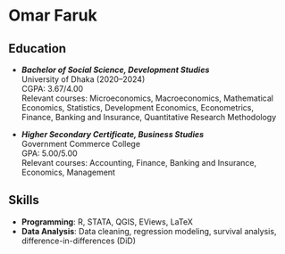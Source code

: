 # Omar Faruk

## Education
- ***Bachelor of Social Science, Development Studies***  
  University of Dhaka (2020–2024)  
  CGPA: 3.67/4.00  
  Relevant courses:  Microeconomics, Macroeconomics, Mathematical Economics, Statistics, Development Economics, Econometrics,  
  Finance, Banking and Insurance, Quantitative Research Methodology

- ***Higher Secondary Certificate, Business Studies***  
  Government Commerce College  
  GPA: 5.00/5.00  
  Relevant courses: Accounting, Finance, Banking and Insurance, Economics, Management
  

## Skills
- **Programming**: R, STATA, QGIS, EViews, LaTeX  
- **Data Analysis**: Data cleaning, regression modeling, survival analysis, difference-in-differences (DiD) 
